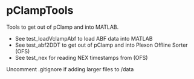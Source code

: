 # pClampTools
Tools to get out of pClamp and into MATLAB.

* See test_loadVclampAbf to load ABF data into MATLAB
* See test_abf2DDT to get out of pClamp and into Plexon Offline Sorter (OFS)
* See test_nex for reading NEX timestamps from (OFS)

Uncomment .gitignore if adding larger files to /data